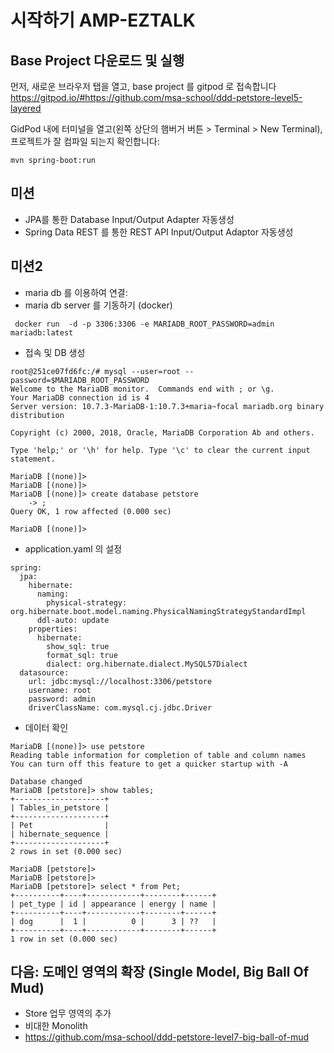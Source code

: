 # 시작하기 AMP-EZTALK

## Base Project 다운로드 및 실행
먼저, 새로운 브라우저 탭을 열고, base project 를 gitpod 로 접속합니다
https://gitpod.io/#https://github.com/msa-school/ddd-petstore-level5-layered

GidPod 내에 터미널을 열고(왼쪽 상단의 햄버거 버튼 > Terminal > New Terminal), 프로젝트가 잘 컴파일 되는지 확인합니다:
```
mvn spring-boot:run
```

## 미션
- JPA를 통한 Database Input/Output Adapter 자동생성
- Spring Data REST 를 통한 REST API Input/Output Adaptor 자동생성

## 미션2
- maria db 를 이용하여 연결:
- maria db server 를 기동하기 (docker)
```
 docker run  -d -p 3306:3306 -e MARIADB_ROOT_PASSWORD=admin  mariadb:latest 
```
- 접속 및 DB 생성
```
root@251ce07fd6fc:/# mysql --user=root --password=$MARIADB_ROOT_PASSWORD
Welcome to the MariaDB monitor.  Commands end with ; or \g.
Your MariaDB connection id is 4
Server version: 10.7.3-MariaDB-1:10.7.3+maria~focal mariadb.org binary distribution

Copyright (c) 2000, 2018, Oracle, MariaDB Corporation Ab and others.

Type 'help;' or '\h' for help. Type '\c' to clear the current input statement.

MariaDB [(none)]> 
MariaDB [(none)]> 
MariaDB [(none)]> create database petstore
    -> ;
Query OK, 1 row affected (0.000 sec)

MariaDB [(none)]> 

```
- application.yaml 의 설정
```
spring:
  jpa:
    hibernate:
      naming:
        physical-strategy: org.hibernate.boot.model.naming.PhysicalNamingStrategyStandardImpl
      ddl-auto: update
    properties:
      hibernate:
        show_sql: true
        format_sql: true
        dialect: org.hibernate.dialect.MySQL57Dialect
  datasource:
    url: jdbc:mysql://localhost:3306/petstore
    username: root
    password: admin
    driverClassName: com.mysql.cj.jdbc.Driver
```
- 데이터 확인
```
MariaDB [(none)]> use petstore
Reading table information for completion of table and column names
You can turn off this feature to get a quicker startup with -A

Database changed
MariaDB [petstore]> show tables;
+--------------------+
| Tables_in_petstore |
+--------------------+
| Pet                |
| hibernate_sequence |
+--------------------+
2 rows in set (0.000 sec)

MariaDB [petstore]> 
MariaDB [petstore]> 
MariaDB [petstore]> select * from Pet;
+----------+----+------------+--------+------+
| pet_type | id | appearance | energy | name |
+----------+----+------------+--------+------+
| dog      |  1 |          0 |      3 | ??   |
+----------+----+------------+--------+------+
1 row in set (0.000 sec)

```

## 다음: 도메인 영역의 확장 (Single Model, Big Ball Of Mud)
- Store 업무 영역의 추가
- 비대한 Monolith
- https://github.com/msa-school/ddd-petstore-level7-big-ball-of-mud
